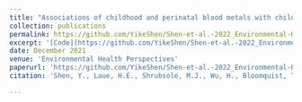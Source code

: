 ```yaml
---
title: "Associations of childhood and perinatal blood metals with children’s gut microbiomes in a Canadian gestation cohort"
collection: publications
permalink: https://github.com/YikeShen/Shen-et-al.-2022_Environmental-Health-Perspectives_In-Press
excerpt: '[Code](https://github.com/YikeShen/Shen-et-al.-2022_Environmental-Health-Perspectives_In-Press), https://github.com/YikeShen/Shen-et-al.-2022_Environmental-Health-Perspectives_In-Press.'
date: December 2021
venue: 'Environmental Health Perspectives'
paperurl: 'https://github.com/YikeShen/Shen-et-al.-2022_Environmental-Health-Perspectives_In-Press'
citation: 'Shen, Y., Laue, H.E., Shrubsole, M.J., Wu, H., Bloomquist, T.R., Larouche, A., Zhao, K., Gao, F., Boivin, A., Prada, D., Hunting, D.J., Gillet, V., Takser, L., Baccarelli, A.A. (2022). 'Associations of childhood and perinatal blood metals with children’s gut microbiomes in a Canadian gestation cohort. In Press. DOI:10.1289/EHP9674'

---
```

